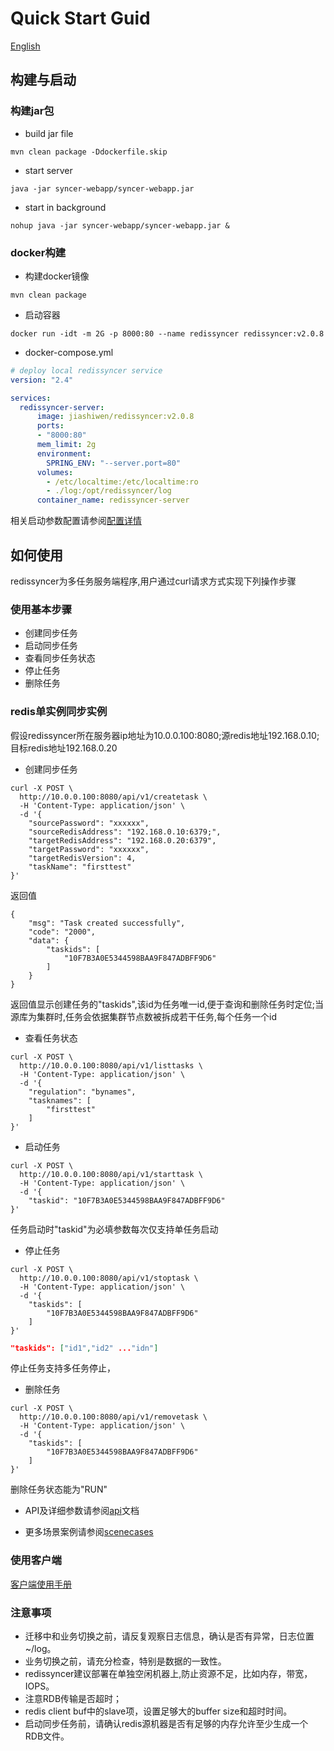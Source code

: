 # Quick Start Guid

[English](quickstart_en.md)

## 构建与启动

### 构建jar包

* build jar file
  
```shell script
mvn clean package -Ddockerfile.skip
```

* start server

```shell script
java -jar syncer-webapp/syncer-webapp.jar
```

* start in background

```shell script
nohup java -jar syncer-webapp/syncer-webapp.jar &
```    

### docker构建

* 构建docker镜像

```shell
mvn clean package 
```

* 启动容器

```shell
docker run -idt -m 2G -p 8000:80 --name redissyncer redissyncer:v2.0.8
```

* docker-compose.yml

```yaml
# deploy local redissyncer service
version: "2.4"

services:
  redissyncer-server:
      image: jiashiwen/redissyncer:v2.0.8
      ports:
      - "8000:80"
      mem_limit: 2g 
      environment:
        SPRING_ENV: "--server.port=80"
      volumes:
        - /etc/localtime:/etc/localtime:ro
        - ./log:/opt/redissyncer/log
      container_name: redissyncer-server

```

相关启动参数配置请参阅[配置详情](serverconfig.md)

## 如何使用

redissyncer为多任务服务端程序,用户通过curl请求方式实现下列操作步骤

### 使用基本步骤

* 创建同步任务
* 启动同步任务
* 查看同步任务状态
* 停止任务
* 删除任务

### redis单实例同步实例

假设redissyncer所在服务器ip地址为10.0.0.100:8080;源redis地址192.168.0.10;目标redis地址192.168.0.20

* 创建同步任务

```shell script
curl -X POST \
  http://10.0.0.100:8080/api/v1/createtask \
  -H 'Content-Type: application/json' \
  -d '{
    "sourcePassword": "xxxxxx",
    "sourceRedisAddress": "192.168.0.10:6379;",
    "targetRedisAddress": "192.168.0.20:6379",
    "targetPassword": "xxxxxx",
    "targetRedisVersion": 4,
    "taskName": "firsttest"
}'
```

返回值

```shell script
{
    "msg": "Task created successfully",
    "code": "2000",
    "data": {
        "taskids": [
            "10F7B3A0E5344598BAA9F847ADBFF9D6"
        ]
    }
}
```

返回值显示创建任务的"taskids",该id为任务唯一id,便于查询和删除任务时定位;当源库为集群时,任务会依据集群节点数被拆成若干任务,每个任务一个id

* 查看任务状态

```shell script
curl -X POST \
  http://10.0.0.100:8080/api/v1/listtasks \
  -H 'Content-Type: application/json' \
  -d '{
    "regulation": "bynames",
    "tasknames": [
        "firsttest"
    ]
}'
```

* 启动任务

```shell script
curl -X POST \
  http://10.0.0.100:8080/api/v1/starttask \
  -H 'Content-Type: application/json' \
  -d '{
    "taskid": "10F7B3A0E5344598BAA9F847ADBFF9D6"
}'
```

任务启动时"taskid"为必填参数每次仅支持单任务启动

* 停止任务

```shell script
curl -X POST \
  http://10.0.0.100:8080/api/v1/stoptask \
  -H 'Content-Type: application/json' \
  -d '{
    "taskids": [
        "10F7B3A0E5344598BAA9F847ADBFF9D6"
    ]
}'
```

```json
"taskids": ["id1","id2" ..."idn"]
```

停止任务支持多任务停止，

* 删除任务

```shell script
curl -X POST \
  http://10.0.0.100:8080/api/v1/removetask \
  -H 'Content-Type: application/json' \
  -d '{
    "taskids": [
        "10F7B3A0E5344598BAA9F847ADBFF9D6"
    ]
}'
```

删除任务状态能为"RUN"

* API及详细参数请参阅[api](api.md)文档

* 更多场景案例请参阅[scenecases](scenecases.md)

### 使用客户端

[客户端使用手册](../../goclient/README.md)

###  注意事项

* 迁移中和业务切换之前，请反复观察日志信息，确认是否有异常，日志位置~/log。
* 业务切换之前，请充分检查，特别是数据的一致性。
* redissyncer建议部署在单独空闲机器上,防止资源不足，比如内存，带宽，IOPS。
* 注意RDB传输是否超时；
* redis client buf中的slave项，设置足够大的buffer size和超时时间。
* 启动同步任务前，请确认redis源机器是否有足够的内存允许至少生成一个RDB文件。
  
